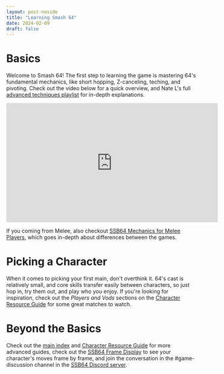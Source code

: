 ```yaml
---
layout: post-noside
title: "Learning Smash 64"
date: 2024-02-09
draft: false
---
```


# Basics

Welcome to Smash 64! The first step to learning the game is mastering 64's fundamental mechanics, like short hopping, Z-canceling, teching, and pivoting. Check out the video below for a quick overview, and Nate L's full [advanced techniques playlist](https://www.youtube.com/playlist?list=PLRRp1_oLOK_GiEwNX_d8UIPvlqi34_VHn) for in-depth explanations.
<p><iframe width="560" height="315" src="https://www.youtube.com/embed/bxQp7TyKuBs" title="" frameBorder="0"   allow="accelerometer; autoplay; clipboard-write; encrypted-media; gyroscope; picture-in-picture; web-share"  allowFullScreen></iframe></p>

If you coming from Melee, also checkout [SSB64 Mechanics for Melee Players](https://www.youtube.com/watch?v=qvINv6xfhUw), which goes in-depth about differences between the games.

# Picking a Character

When it comes to picking your first main, don't overthink it. 64's cast is relatively small, and core skills transfer easily between characters, so just hop in, try them out, and play who you enjoy. If you're looking for inspiration, check out the *Players and Vods* sections on the [Character Resource Guide](/guides/characters.html) for some great matches to watch.


# Beyond the Basics

Check out the [main index](/) and [Character Resource Guide](/guides/characters.html) for more advanced guides, check out the [SSB64 Frame Display](https://nickthename.github.io/ssbframedata/webfd/framedisplay.html) to see your character's moves frame by frame, and join the conversation in the #game-discussion channel in the [SSB64 Discord server](https://discord.gg/ssb64).
